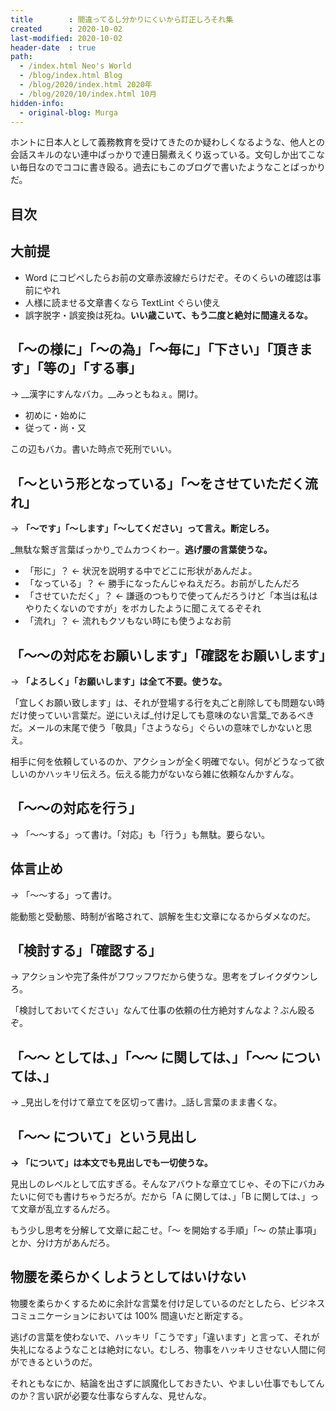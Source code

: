 ```yaml
---
title        : 間違ってるし分かりにくいから訂正しろそれ集
created      : 2020-10-02
last-modified: 2020-10-02
header-date  : true
path:
  - /index.html Neo's World
  - /blog/index.html Blog
  - /blog/2020/index.html 2020年
  - /blog/2020/10/index.html 10月
hidden-info:
  - original-blog: Murga
---
```


ホントに日本人として義務教育を受けてきたのか疑わしくなるような、他人との会話スキルのない連中ばっかりで連日腸煮えくり返っている。文句しか出てこない毎日なのでココに書き殴る。過去にもこのブログで書いたようなことばっかりだ。

## 目次

## 大前提

- Word にコピペしたらお前の文章赤波線だらけだぞ。そのくらいの確認は事前にやれ
- 人様に読ませる文章書くなら TextLint ぐらい使え
- 誤字脱字・誤変換は死ね。__いい歳こいて、もう二度と絶対に間違えるな。__

## 「〜の様に」「〜の為」「〜毎に」「下さい」「頂きます」「等の」「する事」

→ __漢字にすんなバカ。__みっともねぇ。開け。

- 初めに・始めに
- 従って・尚・又

この辺もバカ。書いた時点で死刑でいい。

## 「〜という形となっている」「〜をさせていただく流れ」

→ __「〜です」「〜します」「〜してください」って言え。断定しろ。__

_無駄な繋ぎ言葉ばっかり_でムカつくわー。__逃げ腰の言葉使うな。__

- 「形に」？ ← 状況を説明する中でどこに形状があんだよ。
- 「なっている」？ ← 勝手になったんじゃねえだろ。お前がしたんだろ
- 「させていただく」？ ← 謙遜のつもりで使ってんだろうけど「本当は私はやりたくないのですが」をボカしたように聞こえてるぞそれ
- 「流れ」？ ← 流れもクソもない時にも使うよなお前

## 「〜〜の対応をお願いします」「確認をお願いします」

→ __「よろしく」「お願いします」は全て不要。使うな。__

「宜しくお願い致します」は、それが登場する行を丸ごと削除しても問題ない時だけ使っていい言葉だ。逆にいえば_付け足しても意味のない言葉_であるべきだ。メールの末尾で使う「敬具」「さようなら」ぐらいの意味でしかないと思え。

相手に何を依頼しているのか、アクションが全く明確でない。何がどうなって欲しいのかハッキリ伝えろ。伝える能力がないなら雑に依頼なんかすんな。

## 「〜〜の対応を行う」

→ 「〜〜する」って書け。「対応」も「行う」も無駄。要らない。

## 体言止め

→ 「〜〜する」って書け。

能動態と受動態、時制が省略されて、誤解を生む文章になるからダメなのだ。

## 「検討する」「確認する」

→ アクションや完了条件がフワッフワだから使うな。思考をブレイクダウンしろ。

「検討しておいてください」なんて仕事の依頼の仕方絶対すんなよ？ぶん殴るぞ。

## 「〜〜 としては、」「〜〜 に関しては、」「〜〜 については、」

→ _見出しを付けて章立てを区切って書け。_話し言葉のまま書くな。

## 「〜〜 について」という見出し

__→ 「について」は本文でも見出しでも一切使うな。__

見出しのレベルとして広すぎる。そんなアバウトな章立てじゃ、その下にバカみたいに何でも書けちゃうだろが。だから「A に関しては、」「B に関しては、」って文章が乱立するんだろ。

もう少し思考を分解して文章に起こせ。「〜 を開始する手順」「〜 の禁止事項」とか、分け方があんだろ。

## 物腰を柔らかくしようとしてはいけない

物腰を柔らかくするために余計な言葉を付け足しているのだとしたら、ビジネスコミュニケーションにおいては 100% 間違いだと断定する。

逃げの言葉を使わないで、ハッキリ「こうです」「違います」と言って、それが失礼になるようなことは絶対にない。むしろ、物事をハッキリさせない人間に何ができるというのだ。

それともなにか、結論を出さずに誤魔化しておきたい、やましい仕事でもしてんのか？言い訳が必要な仕事ならすんな、見せんな。
